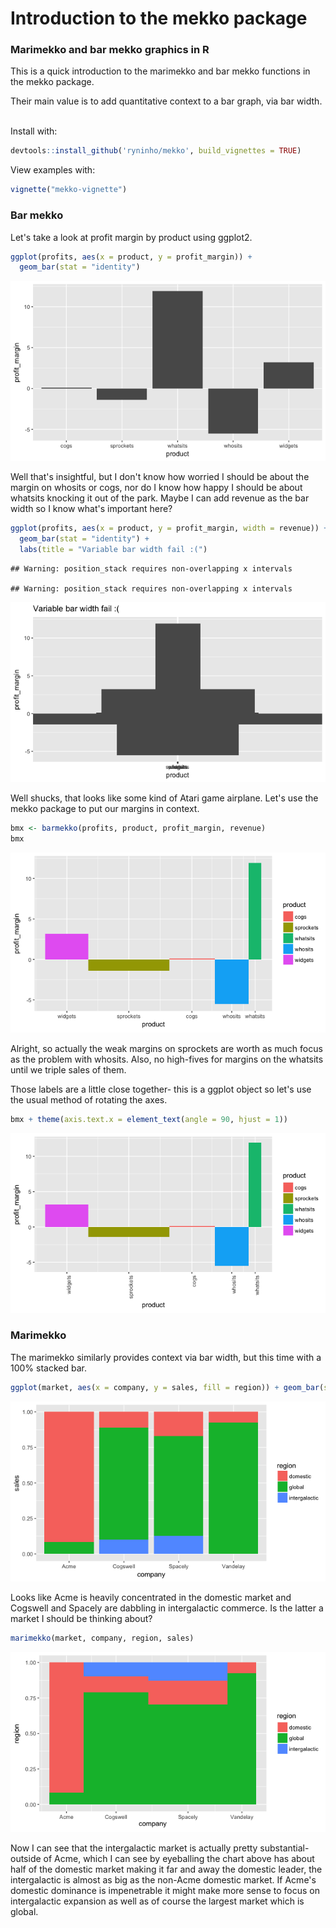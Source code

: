 # Introduction to the mekko package

### Marimekko and bar mekko graphics in R

This is a quick introduction to the marimekko and bar mekko functions in 
the mekko package.

Their main value is to add quantitative context to a bar graph, via bar width.


<br>
Install with:

```r
devtools::install_github('ryninho/mekko', build_vignettes = TRUE)
```

View examples with:

```r
vignette("mekko-vignette")
```






### Bar mekko

Let's take a look at profit margin by product using ggplot2.


```r
ggplot(profits, aes(x = product, y = profit_margin)) + 
  geom_bar(stat = "identity")
```

![](vignettes/mekko-vignette_files/figure-html/current-state-bad-example-bar-mekko-1.png)<!-- -->

Well that's insightful, but I don't know how worried I should be about the
margin on whosits or cogs, nor do I know how happy I should be about whatsits
knocking it out of the park. Maybe I can add revenue as the bar width so I know
what's important here?


```r
ggplot(profits, aes(x = product, y = profit_margin, width = revenue)) + 
  geom_bar(stat = "identity") + 
  labs(title = "Variable bar width fail :(")
```

```
## Warning: position_stack requires non-overlapping x intervals

## Warning: position_stack requires non-overlapping x intervals
```

![](vignettes/mekko-vignette_files/figure-html/ggplot-bar-width-fail-1.png)<!-- -->

Well shucks, that looks like some kind of Atari game airplane. Let's use the 
mekko package to put our margins in context.


```r
bmx <- barmekko(profits, product, profit_margin, revenue)
bmx
```

![](vignettes/mekko-vignette_files/figure-html/bar-mekko-example-1.png)<!-- -->

Alright, so actually the weak margins on sprockets are worth as much focus as
the problem with whosits. Also, no high-fives for margins on the whatsits until
we triple sales of them.

Those labels are a little close together- this is a ggplot object so let's use
the usual method of rotating the axes.


```r
bmx + theme(axis.text.x = element_text(angle = 90, hjust = 1))
```

![](vignettes/mekko-vignette_files/figure-html/bar-mekko-extension-1.png)<!-- -->

### Marimekko

The marimekko similarly provides context via bar width, but this time with a 
100% stacked bar.


```r
ggplot(market, aes(x = company, y = sales, fill = region)) + geom_bar(stat = "identity", position = "fill")
```

![](vignettes/mekko-vignette_files/figure-html/current-state-bad-example-marimekko-1.png)<!-- -->

Looks like Acme is heavily concentrated in the domestic market and Cogswell and
Spacely are dabbling in intergalactic commerce. Is the latter a market I should
be thinking about?


```r
marimekko(market, company, region, sales)
```

![](vignettes/mekko-vignette_files/figure-html/marimekko-example-1.png)<!-- -->

Now I can see that the intergalactic market is actually pretty substantial- 
outside of Acme, which I can see by eyeballing the chart above has about half
of the domestic market making it far and away the domestic leader, the 
intergalactic is almost as big as the non-Acme domestic market. If Acme's 
domestic dominance is impenetrable it might make more sense to focus on 
intergalactic expansion as well as of course the largest market which is global.
